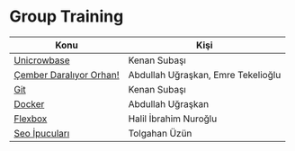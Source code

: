# Group Training


Konu | Kişi
---- | -----------
[Unicrowbase](https://github.com/unicrow/unicrowbase) | Kenan Subaşı
[Çember Daralıyor Orhan!](Orhan/) | Abdullah Uğraşkan, Emre Tekelioğlu
[Git](Git/) | Kenan Subaşı
[Docker](Docker/) | Abdullah Uğraşkan
[Flexbox](Flexbox/) | Halil İbrahim Nuroğlu
[Seo İpucuları](Seo/) | Tolgahan Üzün
